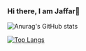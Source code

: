 ### Hi there, I am Jaffar👋

![Anurag's GitHub stats](https://github-readme-stats.vercel.app/api?username=keikei-jaffar&show_icons=true&theme=radical)


[![Top Langs](https://github-readme-stats.vercel.app/api/top-langs/?username=keikei-jaffar&langs_count=8)](https://github.com/anuraghazra/github-readme-stats)
